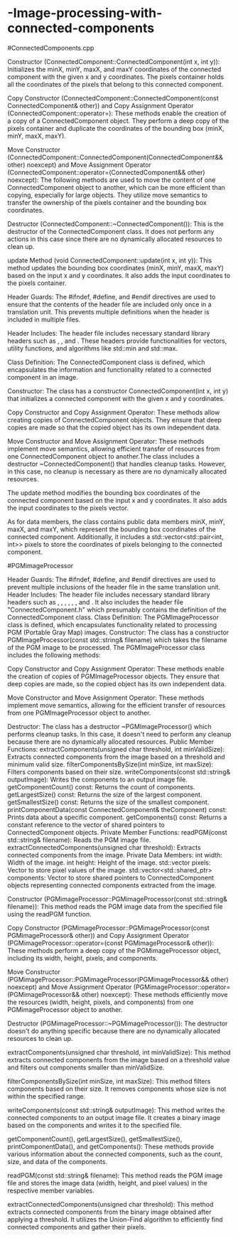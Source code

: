 # -Image-processing-with-connected-components

#ConnectedComponents.cpp

Constructor (ConnectedComponent::ConnectedComponent(int x, int y)): Initializes the minX, minY, maxX, and maxY coordinates of the connected component with the given x and y coordinates. The pixels container holds all the coordinates of the pixels that belong to this connected component.

Copy Constructor (ConnectedComponent::ConnectedComponent(const ConnectedComponent& other)) and Copy Assignment Operator (ConnectedComponent::operator=): These methods enable the creation of a copy of a ConnectedComponent object. They perform a deep copy of the pixels container and duplicate the coordinates of the bounding box (minX, minY, maxX, maxY).

Move Constructor (ConnectedComponent::ConnectedComponent(ConnectedComponent&& other) noexcept) and Move Assignment Operator (ConnectedComponent::operator=(ConnectedComponent&& other) noexcept): The following methods are used to move the content of one ConnectedComponent object to another, which can be more efficient than copying, especially for large objects. They utilize move semantics to transfer the ownership of the pixels container and the bounding box coordinates.

Destructor (ConnectedComponent::~ConnectedComponent()): This is the destructor of the ConnectedComponent class. It does not perform any actions in this case since there are no dynamically allocated resources to clean up.

update Method (void ConnectedComponent::update(int x, int y)): This method updates the bounding box coordinates (minX, minY, maxX, maxY) based on the input x and y coordinates. It also adds the input coordinates to the pixels container.

Header Guards: The #ifndef, #define, and #endif directives are used to ensure that the contents of the header file are included only once in a translation unit. This prevents multiple definitions when the header is included in multiple files.

Header Includes: The header file includes necessary standard library headers such as <vector>, <utility>, and <algorithm>. These headers provide functionalities for vectors, utility functions, and algorithms like std::min and std::max.

Class Definition: The ConnectedComponent class is defined, which encapsulates the information and functionality related to a connected component in an image.

Constructor: The class has a constructor ConnectedComponent(int x, int y) that initializes a connected component with the given x and y coordinates.

Copy Constructor and Copy Assignment Operator: These methods allow creating copies of ConnectedComponent objects. They ensure that deep copies are made so that the copied object has its own independent data.

Move Constructor and Move Assignment Operator: These methods implement move semantics, allowing efficient transfer of resources from one ConnectedComponent object to another.The class includes a destructor ~ConnectedComponent() that handles cleanup tasks. However, in this case, no cleanup is necessary as there are no dynamically allocated resources.

The update method modifies the bounding box coordinates of the connected component based on the input x and y coordinates. It also adds the input coordinates to the pixels vector.

As for data members, the class contains public data members minX, minY, maxX, and maxY, which represent the bounding box coordinates of the connected component. Additionally, it includes a std::vector<std::pair<int, int>> pixels to store the coordinates of pixels belonging to the connected component.

#PGMimageProcessor

Header Guards: The #ifndef, #define, and #endif directives are used to prevent multiple inclusions of the header file in the same translation unit.
Header Includes: The header file includes necessary standard library headers such as <iostream>, <vector>, <string>, <fstream>, <memory>, <algorithm>, and <functional>. It also includes the header file "ConnectedComponent.h" which presumably contains the definition of the ConnectedComponent class.
Class Definition: The PGMImageProcessor class is defined, which encapsulates functionality related to processing PGM (Portable Gray Map) images.
Constructor: The class has a constructor PGMImageProcessor(const std::string& filename) which takes the filename of the PGM image to be processed.
The PGMImageProcessor class includes the following methods:

Copy Constructor and Copy Assignment Operator: These methods enable the creation of copies of PGMImageProcessor objects. They ensure that deep copies are made, so the copied object has its own independent data.

Move Constructor and Move Assignment Operator: These methods implement move semantics, allowing for the efficient transfer of resources from one PGMImageProcessor object to another.

Destructor: The class has a destructor ~PGMImageProcessor() which performs cleanup tasks. In this case, it doesn't need to perform any cleanup because there are no dynamically allocated resources.
Public Member Functions:
extractComponents(unsigned char threshold, int minValidSize): Extracts connected components from the image based on a threshold and minimum valid size.
filterComponentsBySize(int minSize, int maxSize): Filters components based on their size.
writeComponents(const std::string& outputImage): Writes the components to an output image file.
getComponentCount() const: Returns the count of components.
getLargestSize() const: Returns the size of the largest component.
getSmallestSize() const: Returns the size of the smallest component.
printComponentData(const ConnectedComponent& theComponent) const: Prints data about a specific component.
getComponents() const: Returns a constant reference to the vector of shared pointers to ConnectedComponent objects.
Private Member Functions:
readPGM(const std::string& filename): Reads the PGM image file.
extractConnectedComponents(unsigned char threshold): Extracts connected components from the image.
Private Data Members:
int width: Width of the image.
int height: Height of the image.
std::vector<unsigned char> pixels: Vector to store pixel values of the image.
std::vector<std::shared_ptr<ConnectedComponent>> components: Vector to store shared pointers to ConnectedComponent objects representing connected components extracted from the image.

Constructor (PGMimageProcessor::PGMimageProcessor(const std::string& filename)): This method reads the PGM image data from the specified file using the readPGM function.

Copy Constructor (PGMimageProcessor::PGMimageProcessor(const PGMimageProcessor& other)) and Copy Assignment Operator (PGMimageProcessor::operator=(const PGMimageProcessor& other)): These methods perform a deep copy of the PGMimageProcessor object, including its width, height, pixels, and components.

Move Constructor (PGMimageProcessor::PGMimageProcessor(PGMimageProcessor&& other) noexcept) and Move Assignment Operator (PGMimageProcessor::operator=(PGMimageProcessor&& other) noexcept): These methods efficiently move the resources (width, height, pixels, and components) from one PGMimageProcessor object to another.

Destructor (PGMimageProcessor::~PGMimageProcessor()): The destructor doesn't do anything specific because there are no dynamically allocated resources to clean up.

extractComponents(unsigned char threshold, int minValidSize): This method extracts connected components from the image based on a threshold value and filters out components smaller than minValidSize.

filterComponentsBySize(int minSize, int maxSize): This method filters components based on their size. It removes components whose size is not within the specified range.

writeComponents(const std::string& outputImage): This method writes the connected components to an output image file. It creates a binary image based on the components and writes it to the specified file.

getComponentCount(), getLargestSize(), getSmallestSize(), printComponentData(), and getComponents(): These methods provide various information about the connected components, such as the count, size, and data of the components.

readPGM(const std::string& filename): This method reads the PGM image file and stores the image data (width, height, and pixel values) in the respective member variables.

extractConnectedComponents(unsigned char threshold): This method extracts connected components from the binary image obtained after applying a threshold. It utilizes the Union-Find algorithm to efficiently find connected components and gather their pixels.

